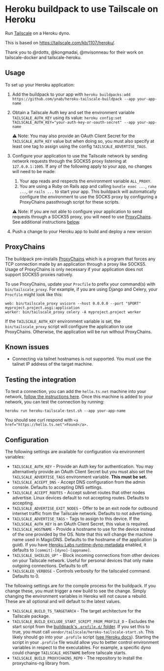 # Heroku buildpack to use Tailscale on Heroku

Run [Tailscale](https://tailscale.com/) on a Heroku dyno.

This is based on https://tailscale.com/kb/1107/heroku/.

Thank you to @rdotts, @kongmadai, @mvisonneau for their work on tailscale-docker and tailscale-heroku.


## Usage

To set up your Heroku application:
1. Add the buildpack to your app with `heroku buildpacks:add https://github.com/ynab/heroku-tailscale-buildpack --app your-app-name`
1. Obtain a Tailscale Auth key and set the environment variable `TAILSCALE_AUTH_KEY` using its value: `heroku config:set TAILSCALE_AUTH_KEY="your-auth-key-or-oauth-secret" --app your-app-name`

    ⚠ Note: You may also provide an OAuth Client Secret for the `TAILSCALE_AUTH_KEY` value but when doing so, you must also specify at least one tag to assign using the config `TAILSCALE_ADVERTISE_TAGS`.

1. Configure your application to use the Tailscale network by sending network requests through the SOCKS5 proxy listening at `127.0.0.1:1005`.  If any of the following apply to your app, no changes will need to be made:
   1. Your app reads and respects the environment variable `ALL_PROXY`.
   2. You are using a Ruby on Rails app and calling `bundle exec ...`, `rake ...`, or `rails ...` to start your app.  This buildpack will automatically configure the environment to use the SOCKS proxy by configuring a ProxyChains passthrough script for these scripts.
    
    ⚠ Note: If you are not able to configure your application to send requests through a SOCKS5 proxy, you will need to use [ProxyChains](#proxychains).  See additional instructions [below](#proxychains).       

1. Push a change to your Heroku app to build and deploy a new version


## ProxyChains

The buildpack pre-installs [ProxyChains](https://github.com/rofl0r/proxychains-ng) which is a program that forces any TCP connection made by an application through a proxy like SOCKS5.  Usage of ProxyChains is only necessary if your application does not support SOCKS5 proxies natively.

To use ProxyChains, update your `Procfile` to prefix your command(s) with `bin/tailscale_proxy`.  For example, if you are using Django and Celery, your `Procfile` might look like this:

```
web: bin/tailscale_proxy uvicorn --host 0.0.0.0 --port "$PORT" myproject.project.asgi:application
worker: bin/tailscale_proxy celery -A myproject.project worker
```

If the `TAILSCALE_AUTH_KEY` environment variable is set, the `bin/tailscale_proxy` script will configure the application to use ProxyChains.  Otherwise, the application will be run without ProxyChains.

## Known issues

- Connecting via tailnet hostnames is not supported.  You must use the tailnet IP address of the target machine.

## Testing the integration

To test a connection, you can add the ``hello.ts.net`` machine into your network,
[follow the instructions here](https://tailscale.com/kb/1073/hello/?q=testing).  Once this machine is added to your network, you can test the connection by running:

```shell
heroku run heroku-tailscale-test.sh --app your-app-name
```

You should see curl respond with ``<a href="https://hello.ts.net">Found</a>.``


## Configuration

The following settings are available for configuration via environment variables:

- ``TAILSCALE_AUTH_KEY`` - Provide an Auth key for authentication.  You may alternatively provide an OAuth Client Secret but you must also set the `TAILSCALE_ADVERTISE_TAGS` environment variable. **This must be set.**
- ``TAILSCALE_ACCEPT_DNS`` - Accept DNS configuration from the admin console. Defaults 
  to accepting DNS settings.
- ``TAILSCALE_ACCEPT_ROUTES`` - Accept subnet routes that other nodes advertise. Linux devices 
  default to not accepting routes. Defaults to accepting.
- ``TAILSCALE_ADVERTISE_EXIT_NODES`` - Offer to be an exit node for outbound internet traffic 
  from the Tailscale network. Defaults to not advertising.
- ``TAILSCALE_ADVERTISE_TAGS`` - Tags to assign to this device.  If the `TAILSCALE_AUTH_KEY` is an OAuth Client Secret, this value is required.
- ``TAILSCALE_HOSTNAME`` - Provide a hostname to use for the device instead of the one provided 
  by the OS. Note that this will change the machine name used in MagicDNS. Defaults to the 
  hostname of the application (a guid). If you have [Heroku Labs runtime-dyno-metadata](https://devcenter.heroku.com/articles/dyno-metadata)
  enabled, it defaults to ``[commit]-[dyno]-[appname]``.
- ``TAILSCALE_SHIELDS_UP"`` - Block incoming connections from other devices on your Tailscale 
  network. Useful for personal devices that only make outgoing connections. Defaults to off.
- ``TAILSCALED_VERBOSE`` - Controls verbosity for the tailscaled command. Defaults to 0.

The following settings are for the compile process for the buildpack. If you change these, you must
trigger a new build to see the change. Simply changing the environment variables in Heroku will not
cause a rebuild. These are all optional and will default to the latest values.

- ``TAILSCALE_BUILD_TS_TARGETARCH`` - The target architecture for the Tailscale package.
- ``TAILSCALE_BUILD_EXCLUDE_START_SCRIPT_FROM_PROFILE_D`` - Excludes the start script from the
  [buildpack's ``.profile.d/`` folder](https://devcenter.heroku.com/articles/buildpack-api#profile-d-scripts).
  If you set this to true, you must call ``vendor/tailscale/heroku-tailscale-start.sh``. This likely should go
  into your ``.profile`` script ([see Heroku docs](https://devcenter.heroku.com/articles/dynos#the-profile-file)).
  Starting the script in your ``.profile`` file would allow you to better control environment
  variables in respect to the executables. For example, a specific dyno could change
  ``TAILSCALE_HOSTNAME`` before tailscale starts.
- ``TAILSCALE_BUILD_PROXYCHAINS_REPO`` - The repository to install the proxychains-ng library from.